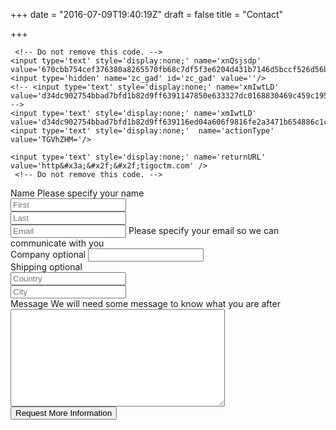 +++
date = "2016-07-09T19:40:19Z"
draft = false
title = "Contact"

+++

<div id='crmWebToEntityForm'>
<META HTTP-EQUIV ='content-type' CONTENT='text/html;charset=UTF-8'>

<form action='https://crm.zoho.com/crm/WebToLeadForm' 
	name=WebToLeads2015827000000104023 method='POST' 
	onSubmit='javascript:document.charset="UTF-8"; return checkMandatory()' 
	accept-charset='UTF-8'>

	 <!-- Do not remove this code. -->
	<input type='text' style='display:none;' name='xnQsjsdp' value='670cbb754cef376380a8265570fb68c7df5f3e6204d431b7146d5bccf526d56b'/>
	<input type='hidden' name='zc_gad' id='zc_gad' value=''/>
	<!-- <input type='text' style='display:none;' name='xmIwtLD' value='d34dc902754bbad7bfd1b82d9ff6391147850e633327dc0168830469c459c195'/> -->
	<input type='text' style='display:none;' name='xmIwtLD' value='d34dc902754bbad7bfd1b82d9ff639116ed04a606f9816fe2a3471b654886c1c'/>
	<input type='text' style='display:none;'  name='actionType' value='TGVhZHM='/>

	<input type='text' style='display:none;' name='returnURL' value='http&#x3a;&#x2f;&#x2f;tigoctm.com' /> 
	 <!-- Do not remove this code. -->

  <div class="form-row">
    <label for="firstname">Name
      <span class="form-error" id="error-name">Please specify your name</span>
    </label>
    <div class="form-half-row" style="padding-right: 2%">
      <input type="text" maxlength="40" name="First Name" id="firstname"
          placeholder="First">
    </div>
    <div class="form-half-row">
      <input type="text" maxlength="80" name="Last Name" id="lastname"
          placeholder="Last">
    </div>
  </div>

  <div class="form-row">
    <input type="text" maxlength="100" name="Email" id="email"
    	   placeholder="Email">
    <span class="form-error" id="error-email">
        Please specify your email so we can communicate with you
    </span>
  </div>

  <div class="form-row">
    <label for="company">Company <span class="contact-info">optional</span></label>
    <input type="text" maxlength="100" name="Company" id="company">
  </div>

  <div class="form-row">
    <label for="shipping">Shipping <span class="contact-info">optional</span></label>
    <div class="form-half-row" style="padding-right: 2%">
    	 <input type="text" maxlength="80" name="Country" id="country"
          	placeholder="Country">
     </div>
     <div class="form-half-row">
      <input type="text" maxlength="40" name="City" id="city"
          placeholder="City">
  </div>

  <div class="form-row">
    <label for="message">Message
    <span class="form-error" id="error-message">
        We will need some message to know what you are after
    </span>
    </label>
    <textarea name="Description" id="message" cols="40" rows="10" maxlength="1000"></textarea>
   </div>

  <div class="form-align">
    <input type="submit" value="Request More Information">
  </div>
</div>

  <script>
    var fields = ['firstname', 'lastname', 'email', 'message', 'city', 'country'];
    var basicEmail = /^[^ @]+@([^ @]+){2,}\.([^ @]+){2,}$/;

    function checkMandatory() {
      /* Hide any errors. */
      var allErrors = document.getElementsByClassName('form-error');
      for (var i = 0; i < allErrors.length; i++) {
        allErrors[i].style.display = 'none';
      }

      /* Validate the form. */
      var form = document.forms['WebToLeads2015827000000104023'];
      for (var i = 0; i < fields.length; i++) {
        var fieldObj = form[fields[i]];
        if (fieldObj) {
          var failed = fieldObj.value.replace(/^\s+|\s+$/g, '').length === 0;
          if (!failed && fields[i] === 'email') {
            failed = !basicEmail.test(fieldObj.value);
          }

          if (failed) {
            fieldObj.focus();
            var name = fields[i];
            if (name.endsWith('name')) {
              name = 'name';
            }
            var err = document.getElementById('error-' + name);
            if (err) {
              err.style.display = 'block';
            }
            return false;
          }
        }
      }
    }
  </script>
<form>
</div>